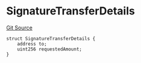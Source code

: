 # SignatureTransferDetails
[Git Source](https://github.com/ArrakisFinance/arrakis-modular/blob/22c7b5c5fce6ff4d3a051aa4fbf376745815e340/src/structs/SPermit2.sol)


```solidity
struct SignatureTransferDetails {
    address to;
    uint256 requestedAmount;
}
```

